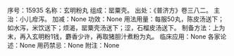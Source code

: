 序号：15935
名称：玄明粉丸
组成：罂粟壳。
出处：《普济方》卷三八二。
主治：小儿疳泻。
加减：None
功效：None
用法用量：每服50丸，陈皮汤送下；如水泻，米饮送下；烦渴，罂粟壳汤送下；涩，石榴皮汤送下。
制备方法：上为末，再入玄明粉1钱，麝香少许，再取猪胆汁煮粉为丸。
临床应用：None
各家论述：None
用药禁忌：None
附注：None
